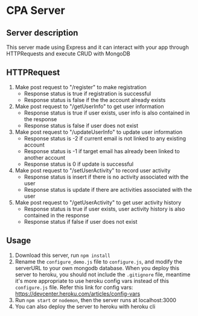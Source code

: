 # CPA Server

## Server description

This server made using Express and it can interact with your app through HTTPRequests and execute CRUD with MongoDB

## HTTPRequest

1. Make post request to "/register" to make registration
   - Response status is true if registration is successful
   - Response status is false if the the account already exists
2. Make post request to "/getUserInfo" to get user information
   - Response status is true if user exists, user info is also contained in the response
   - Response status is false if user does not exist
3. Make post request to "/updateUserInfo" to update user information
   - Response status is -2 if current email is not linked to any existing account
   - Response status is -1 if target email has already been linked to another account
   - Response status is 0 if update is successful
4. Make post request to "/setUserActivity" to record user activity
   - Response status is insert if there is no activity associated with the user
   - Response status is update if there are activities associated with the user
5. Make post request to "/getUserActivity" to get user activity history
   - Response status is true if user exists, user activity history is also contained in the response
   - Response status if false if user does not exist

## Usage

1. Download this server, run `npm install`
2. Rename the `configure_demo.js` file to `configure.js`, and modify the serverURL to your own mongodb database. When you deploy this server to heroku, you should not include the `.gitignore` file, meantime it's more appropriate to use heroku config vars instead of this `configure.js` file. Refer this link for config vars: https://devcenter.heroku.com/articles/config-vars
3. Run `npm start` or `nodemon`, then the server runs at localhost:3000
4. You can also deploy the server to heroku with heroku cli

